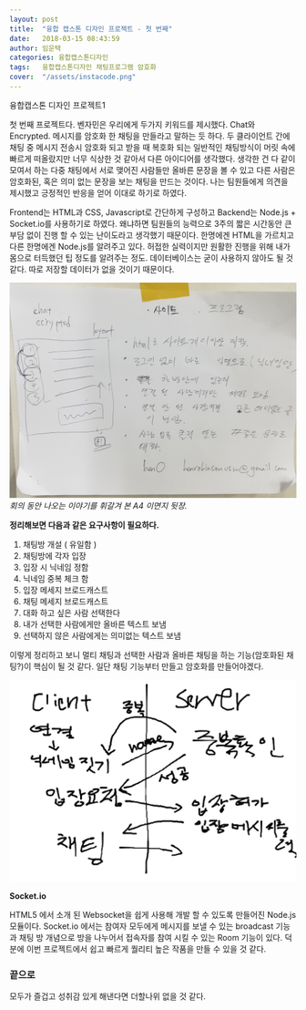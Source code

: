```yaml
---
layout: post
title:  "융합 캡스톤 디자인 프로젝트 - 첫 번째"
date:   2018-03-15 08:43:59
author: 임운택
categories: 융합캡스톤디자인
tags:	융합캡스톤디자인 채팅프로그램 암호화
cover:  "/assets/instacode.png"
---
```


융합캡스톤 디자인 프로젝트1

첫 번째 프로젝트다. 벤자민은 우리에게 두가지 키워드를 제시했다. Chat와 Encrypted. 메시지를 암호화 한 채팅을 만들라고 
말하는 듯 하다. 두 클라이언트 간에 채팅 중 메시지 전송시 암호화 되고 받을 때 복호화 되는 일반적인
채팅방식이 머릿 속에 빠르게 떠올랐지만 너무 식상한 것 같아서 다른 아이디어를 생각했다. 생각한 건 다 같이 모여서 하는 다중 채팅에서
서로 맺어진 사람들만 올바른 문장을 볼 수 있고 다른 사람은 암호화된, 혹은 의미 없는 문장을 보는 채팅을 만드는 것이다. 나는 팀원들에게
의견을 제시했고 긍정적인 반응을 얻어 이대로 하기로 하였다.

Frontend는 HTML과 CSS, Javascript로 간단하게 구성하고 Backend는 Node.js + Socket.io를 사용하기로 하였다.
왜냐하면 팀원들의 능력으로 3주의 짧은 시간동안 큰 부담 없이 진행 할 수 있는 난이도라고 생각했기 때문이다. 한명에겐 HTML을 가르치고
다른 한명에겐 Node.js를 알려주고 있다. 허접한 실력이지만 원활한 진행을 위해 내가 몸으로 터득했던 팁 정도를 알려주는 정도. 
데이터베이스는 굳이 사용하지 않아도 될 것 같다. 따로 저장할 데이터가 없을 것이기 때문이다.

![image](/assets/20180314-image1.jpg)
_회의 동안 나오는 이야기를 휘갈겨 본 A4 이면지 뒷장._

**정리해보면 다음과 같은 요구사항이 필요하다.**

1. 채팅방 개설 ( 유일함 )
2. 채팅방에 각자 입장
3. 입장 시 닉네임 정함
4. 닉네임 중복 체크 함
5. 입장 메세지 브로드캐스트
6. 채팅 메세지 브로드캐스트
7. 대화 하고 싶은 사람 선택한다
8. 내가 선택한 사람에게만 올바른 텍스트 보냄
9. 선택하지 않은 사람에게는 의미없는 텍스트 보냄

이렇게 정리하고 보니 멀티 채팅과 선택한 사람과 올바른 채팅을 하는 기능(암호화된 채팅?)이 핵심이 될 것 같다. 일단 채팅 기능부터 만들고 암호화를 만들어야겠다. 

![image](/assets/20180316-image2.png)

**Socket.io**

HTML5 에서 소개 된 Websocket을 쉽게 사용해 개발 할 수 있도록 만들어진 Node.js 모듈이다. Socket.io 에서는 참여자 모두에게 메시지를 보낼 수 있는 broadcast 기능과 채팅 방 개념으로 방을 나누어서 접속자를 참여 시킬 수 있는 Room 기능이 있다. 덕분에 이번 프로젝트에서 쉽고 빠르게 퀄리티 높은 작품을 만들 수 있을 것 같다.

### 끝으로

모두가 즐겁고 성취감 있게 해낸다면 더할나위 없을 것 같다.